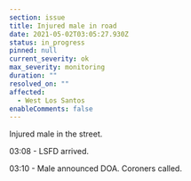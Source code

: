 ```yaml
---
section: issue
title: Injured male in road
date: 2021-05-02T03:05:27.930Z
status: in_progress
pinned: null
current_severity: ok
max_severity: monitoring
duration: ""
resolved_on: ""
affected:
  - West Los Santos
enableComments: false
---
```

Injured male in the street.

03:08 - LSFD arrived.

03:10 - Male announced DOA. Coroners called.